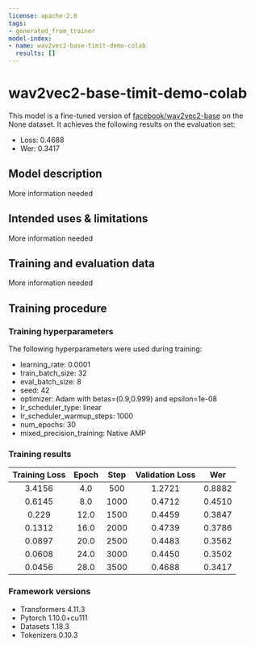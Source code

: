 ```yaml
---
license: apache-2.0
tags:
- generated_from_trainer
model-index:
- name: wav2vec2-base-timit-demo-colab
  results: []
---
```


<!-- This model card has been generated automatically according to the information the Trainer had access to. You
should probably proofread and complete it, then remove this comment. -->

# wav2vec2-base-timit-demo-colab

This model is a fine-tuned version of [facebook/wav2vec2-base](https://huggingface.co/facebook/wav2vec2-base) on the None dataset.
It achieves the following results on the evaluation set:
- Loss: 0.4688
- Wer: 0.3417

## Model description

More information needed

## Intended uses & limitations

More information needed

## Training and evaluation data

More information needed

## Training procedure

### Training hyperparameters

The following hyperparameters were used during training:
- learning_rate: 0.0001
- train_batch_size: 32
- eval_batch_size: 8
- seed: 42
- optimizer: Adam with betas=(0.9,0.999) and epsilon=1e-08
- lr_scheduler_type: linear
- lr_scheduler_warmup_steps: 1000
- num_epochs: 30
- mixed_precision_training: Native AMP

### Training results

| Training Loss | Epoch | Step | Validation Loss | Wer    |
|:-------------:|:-----:|:----:|:---------------:|:------:|
| 3.4156        | 4.0   | 500  | 1.2721          | 0.8882 |
| 0.6145        | 8.0   | 1000 | 0.4712          | 0.4510 |
| 0.229         | 12.0  | 1500 | 0.4459          | 0.3847 |
| 0.1312        | 16.0  | 2000 | 0.4739          | 0.3786 |
| 0.0897        | 20.0  | 2500 | 0.4483          | 0.3562 |
| 0.0608        | 24.0  | 3000 | 0.4450          | 0.3502 |
| 0.0456        | 28.0  | 3500 | 0.4688          | 0.3417 |


### Framework versions

- Transformers 4.11.3
- Pytorch 1.10.0+cu111
- Datasets 1.18.3
- Tokenizers 0.10.3
